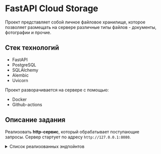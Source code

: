 # FastAPI Cloud Storage

Проект представляет собой личное файловое хранилище, которое позволяет размещать на сервере различные типы файлов - документы, фотографии и прочие.

## Стек технологий

- FastAPI
- PostgreSQL
- SQLAlchemy
- Alembic
- Uvicorn

Проект разворачивается на сервере с помощью:

- Docker
- Github-actions

## Описание задания

Реализовать **http-сервис**, который обрабатывает поступающие запросы. Сервер стартует по адресу `http://127.0.0.1:8080`.

<details>
<summary> Список реализованных эндпойнтов </summary>

1. Регистрация пользователя.

```
POST /register
```
Регистрация нового пользователя. Запрос принимает на вход логин и пароль для создания новой учетной записи.


2. Авторизация пользователя.

```
POST /auth
```
Запрос принимает на вход логин и пароль учетной записи и возвращает авторизационный токен. Далее все запросы проверяют наличие токена в заголовках - `Authorization: Bearer <token>`


3. Информация о загруженных файлах

```
GET /files/list
```
Вернуть информацию о ранее загруженных файлах. Доступно только авторизованному пользователю.

**Response**
```json
[
  {
    "path": "string",
    "file_id": "string",
    "file_name": "string",
    "create_date": "2022-11-29T17:49:01.185Z",
    "file_size": 0,
    "is_downloadable": true,
    "user_id": "string"
  }
]
```


4. Загрузить файл в хранилище

```
POST /files/upload
```
Метод загрузки файла в хранилище. Доступно только авторизованному пользователю.
Для загрузки заполняется полный путь до файла, в который будет загружен/переписан загружаемый файл. Если нужные директории не существуют, то они будут созданы автоматически.
Так же, есть возможность указать путь до директории. В этом случае имя создаваемого файла будет создано в соответствии с текущим передаваемым именем файла.

**Request parameters**
```
{
    "path": <full-path-to-save-file>||<path-to-folder>,
}
```
**Response**
```json
{
    "id": "a19ad56c-d8c6-4376-b9bb-ea82f7f5a853",
    "name": "notes.txt",
    "created_ad": "2020-09-11T17:22:05Z",
    "path": "/homework/test-fodler/notes.txt",
    "size": 8512,
    "is_downloadable": true
}
```


5. Скачать загруженный файл

```
GET /files/download
```
Скачивание ранее загруженного файла. Доступно только авторизованному пользователю. Возможна загрузка в архиве.

Дополнительно в `path` можно указать путь до директории. При скачивании директории будут загружаться все файлы, находящиеся в ней, в сжатом виде.

**Path parameters**
```
{
    "path": '/?path=<path-to-file>',
    "compression": bool
}
```






6. Поиск файлов по заданным параметрам

```
POST /files/search
```
Возвращает информацию о загруженных файла в по заданным параметрам. Доступно только авторизованному пользователю.

**Request**
```json
{
    "search_query": "string",
    "options": {
        "path": <folder-id-to-search>,
        "extension": <file-extension>,
        "order_by": <field-to-order-search-result>,
        "limit": <max-number-of-results>
    },
}
```

**Response**
```json
[
  {
    "path": "string",
    "file_id": "string",
    "file_name": "string",
    "create_date": "2022-11-29T17:58:05.372Z",
    "file_size": 0,
    "is_downloadable": true,
    "user_id": "string"
  }
]
```

</details>
